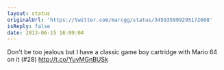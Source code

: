 ```yaml
---
layout: status
originalUrl: 'https://twitter.com/marcgg/status/345935999295172608'
isReply: false
date: 2013-06-15 16:09:04
---
```


Don't be too jealous but I have a classic game boy cartridge with Mario 64 on it (#28) http://t.co/YuvMGnBUSk
